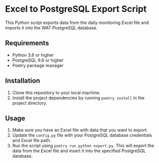 # Excel to PostgreSQL Export Script

This Python script exports data from the daily monitoring Excel file and imports it into the WAT PostgreSQL database.

## Requirements

- Python 3.6 or higher
- PostgreSQL 9.6 or higher
- Poetry package manager

## Installation

1. Clone this repository to your local machine.
2. Install the project dependencies by running `poetry install` in the project directory.

## Usage

1. Make sure you have an Excel file with data that you want to export.
2. Update the `config.py` file with your PostgreSQL database credentials and Excel file path.
3. Run the script using `poetry run python export.py`. This will export the data from the Excel file and insert it into the specified PostgreSQL database.